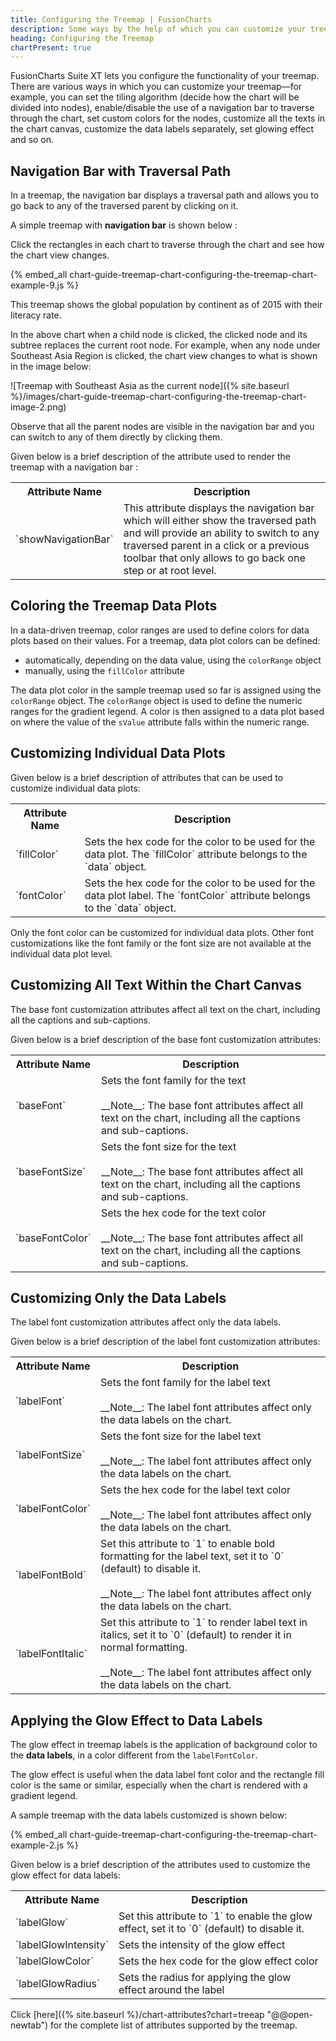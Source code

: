 ```yaml
---
title: Configuring the Treemap | FusionCharts
description: Some ways by the help of which you can customize your treemap are, setting tiling algorithm, enable/disable the use of a navigation bar, set custom colors, etc
heading: Configuring the Treemap
chartPresent: true
---
```


FusionCharts Suite XT lets you configure the functionality of your treemap. There are various ways in which you can customize your treemap—for example, you can set the tiling algorithm (decide how the chart will be divided into nodes), enable/disable the use of a navigation bar to traverse through the chart, set custom colors for the nodes, customize all the texts in the chart canvas, customize the data labels separately, set glowing effect and so on.

## Navigation Bar with Traversal Path

In a treemap, the navigation bar displays a traversal path and allows you to go back to any of the traversed parent by clicking on it.

A simple treemap with __navigation bar__ is shown below : 

<p class="text-info"> Click the rectangles in each chart to traverse through the chart and see how the chart view changes. </p>

{% embed_all chart-guide-treemap-chart-configuring-the-treemap-chart-example-9.js %}

This treemap shows the global population by continent as of 2015 with their literacy rate.

In the above chart when a child node is clicked, the clicked node and its subtree replaces the current root node. For example, when any node under Southeast Asia Region is clicked, the chart view changes to what is shown in the image below:

![Treemap with Southeast Asia as the current node]({% site.baseurl %}/images/chart-guide-treemap-chart-configuring-the-treemap-chart-image-2.png)

Observe that all the parent nodes are visible in the navigation bar and you can switch to any of them directly by clicking them.

Given below is a brief description of the attribute used to render the treemap with a navigation bar :

<table>
	<tr>
		<th> Attribute Name </th>
		<th> Description </th>
	</tr>
	<tr>
		<td> `showNavigationBar` </td>
		<td> This attribute displays the navigation bar which will either show the traversed path and will provide an ability to switch to any traversed parent in a click or a previous toolbar that only allows to go back one step or at root level. </td>
	</tr>
</table>

## Coloring the Treemap Data Plots

In a data-driven treemap, color ranges are used to define colors for data plots based on their values. For a treemap, data plot colors can be defined:

* automatically, depending on the data value, using the `colorRange` object
* manually, using the `fillColor` attribute

The data plot color in the sample treemap used so far is assigned using the `colorRange` object. The `colorRange` object is used to define the numeric ranges for the gradient legend. A color is then assigned to a data plot based on where the value of the `sValue` attribute falls within the numeric range.

## Customizing Individual Data Plots

Given below is a brief description of attributes that can be used to customize individual data plots:

<table>
	<tr>
		<th> Attribute Name </th>
		<th> Description </th>
	</tr>
	<tr>
		<td> `fillColor` </td>
		<td> Sets the hex code for the color to be used for the data plot. The `fillColor` attribute belongs to the `data` object. </td>
	</tr>
	<tr>
		<td> `fontColor` </td>
		<td> Sets the hex code for the color to be used for the data plot label. The `fontColor` attribute belongs to the `data` object. </td>
	</tr>
</table>

<p class="text-info"> Only the font color can be customized for individual data plots. Other font customizations like the font family or the font size are not available at the individual data plot level. </p>


## Customizing All Text Within the Chart Canvas

The base font customization attributes affect all text on the chart, including all the captions and sub-captions.

Given below is a brief description of the base font customization attributes:

<table>
	<tr>
		<th> Attribute Name </th>
		<th> Description </th>
	</tr>
	<tr>
		<td> `baseFont` </td>
		<td> Sets the font family for the text <br> <br> __Note__: The base font attributes affect all text on the chart, including all the captions and sub-captions. </td>
	</tr>
	<tr>
		<td> `baseFontSize` </td>
		<td> Sets the font size for the text <br> <br> __Note__: The base font attributes affect all text on the chart, including all the captions and sub-captions. </td>
	</tr>
	<tr>
		<td> `baseFontColor` </td>
		<td> Sets the hex code for the text color <br> <br> __Note__: The base font attributes affect all text on the chart, including all the captions and sub-captions. </td>
	</tr>
</table>


## Customizing Only the Data Labels

The label font customization attributes affect only the data labels. 

Given below is a brief description of the label font customization attributes:

<table>
	<tr>
		<th> Attribute Name </th>
		<th> Description </th>
	</tr>
	<tr>
		<td> `labelFont` </td>
		<td> Sets the font family for the label text <br> <br> __Note__: The label font attributes affect only the data labels on the chart. </td>
	</tr>
	<tr>
		<td> `labelFontSize` </td>
		<td> Sets the font size for the label text <br> <br> __Note__: The label font attributes affect only the data labels on the chart. </td>
	</tr>
	<tr>
		<td> `labelFontColor` </td>
		<td> Sets the hex code for the label text color <br> <br> __Note__: The label font attributes affect only the data labels on the chart. </td>
	</tr>
	<tr>
		<td> `labelFontBold` </td>
		<td> Set this attribute to `1` to enable bold formatting for the label text, set it to `0` (default) to disable it. <br> <br> __Note__: The label font attributes affect only the data labels on the chart. </td>
	</tr>
	<tr>
		<td> `labelFontItalic` </td>
		<td> Set this attribute to `1` to render label text in italics, set it to `0` (default) to render it in normal formatting. <br> <br> __Note__: The label font attributes affect only the data labels on the chart. </td>
	</tr>
</table>


## Applying the Glow Effect to Data Labels

The glow effect in treemap labels is the application of background color to the __data labels__, in a color different from the `labelFontColor`.

The glow effect is useful when the data label font color and the rectangle fill color is the same or similar, especially when the chart is rendered with a gradient legend.

A sample treemap with the data labels customized is shown below:

{% embed_all chart-guide-treemap-chart-configuring-the-treemap-chart-example-2.js %}

Given below is a brief description of the attributes used to customize the glow effect for data labels:

<table>
	<tr>
		<th> Attribute Name </th>
		<th> Description </th>
	</tr>
	<tr>
		<td> `labelGlow` </td>
		<td> Set this attribute to `1` to enable the glow effect, set it to `0` (default) to disable it. </td>
	</tr>
	<tr>
		<td> `labelGlowIntensity` </td>
		<td> Sets the intensity of the glow effect </td>
	</tr>
	<tr>
		<td> `labelGlowColor` </td>
		<td> Sets the hex code for the glow effect color </td>
	</tr>
	<tr>
		<td> `labelGlowRadius` </td>
		<td> Sets the radius for applying the glow effect around the label </td>
	</tr>
</table>

Click [here]({% site.baseurl %}/chart-attributes?chart=treeap "@@open-newtab") for the complete list of attributes supported by the treemap.